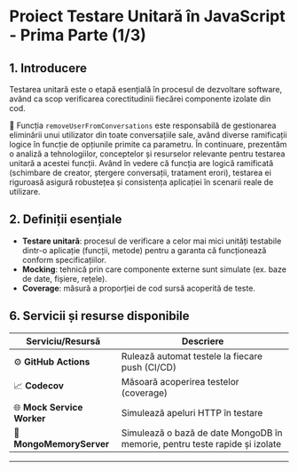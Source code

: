 # Proiect Testare Unitară în JavaScript - Prima Parte (1/3)

## 1. Introducere
Testarea unitară este o etapă esențială în procesul de dezvoltare software, având ca scop verificarea corectitudinii fiecărei componente izolate din cod. 

🔧 Funcția `removeUserFromConversations` este responsabilă de gestionarea eliminării unui utilizator din toate conversațiile sale, având diverse ramificații logice în funcție de opțiunile primite ca parametru. În continuare, prezentăm o analiză a tehnologiilor, conceptelor și resurselor relevante pentru testarea unitară a acestei funcții. Având în vedere că funcția are logică ramificată (schimbare de creator, ștergere conversații, tratament erori), testarea ei riguroasă asigură robustețea și consistența aplicației în scenarii reale de utilizare.

## 2. Definiții esențiale

- **Testare unitară**: procesul de verificare a celor mai mici unități testabile dintr-o aplicație (funcții, metode) pentru a garanta că funcționează conform specificațiilor.
- **Mocking**: tehnică prin care componente externe sunt simulate (ex. baze de date, fișiere, rețele).
- **Coverage**: măsură a proporției de cod sursă acoperită de teste.

## 6. Servicii și resurse disponibile

| Serviciu/Resursă          | Descriere                                                                 |
|---------------------------|--------------------------------------------------------------------------|
| ⚙️ **GitHub Actions**     | Rulează automat testele la fiecare push (CI/CD)                          |
| 📈 **Codecov**            | Măsoară acoperirea testelor (coverage)                                   |
| 🌐 **Mock Service Worker**| Simulează apeluri HTTP în testare                                         |
| 💾 **MongoMemoryServer**  | Simulează o bază de date MongoDB în memorie, pentru teste rapide și izolate |

---

